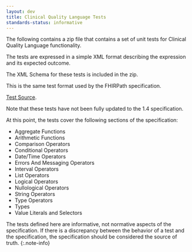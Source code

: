 ```yaml
---
layout: dev
title: Clinical Quality Language Tests
standards-status: informative
---
```


The following contains a zip file that contains a set of unit tests for Clinical Quality Language functionality.

The tests are expressed in a simple XML format describing the expression and its expected outcome.

The XML Schema for these tests is included in the zip.

This is the same test format used by the FHIRPath specification.

<a href="tests.zip">Test Source</a>.

Note that these tests have not been fully updated to the 1.4 specification.

At this point, the tests cover the following sections of the specification:

* Aggregate Functions
* Arithmetic Functions
* Comparison Operators
* Conditional Operators
* Date/Time Operators
* Errors And Messaging Operators
* Interval Operators
* List Operators
* Logical Operators
* Nullological Operators
* String Operators
* Type Operators
* Types
* Value Literals and Selectors

The tests defined here are informative, not normative aspects of the specification. If there is a discrepancy between the behavior of a test and the specification, the specification should be considered the source of truth.
{:.note-info}


